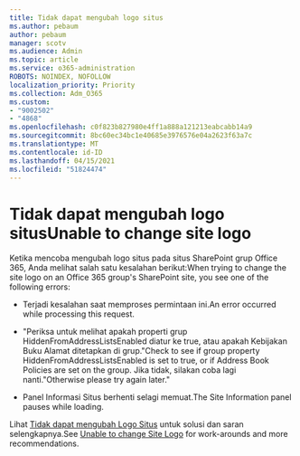 ```yaml
---
title: Tidak dapat mengubah logo situs
ms.author: pebaum
author: pebaum
manager: scotv
ms.audience: Admin
ms.topic: article
ms.service: o365-administration
ROBOTS: NOINDEX, NOFOLLOW
localization_priority: Priority
ms.collection: Adm_O365
ms.custom:
- "9002502"
- "4868"
ms.openlocfilehash: c0f823b827980e4ff1a888a121213eabcabb14a9
ms.sourcegitcommit: 8bc60ec34bc1e40685e3976576e04a2623f63a7c
ms.translationtype: MT
ms.contentlocale: id-ID
ms.lasthandoff: 04/15/2021
ms.locfileid: "51824474"
---
```

# <a name="unable-to-change-site-logo"></a><span data-ttu-id="8d989-102">Tidak dapat mengubah logo situs</span><span class="sxs-lookup"><span data-stu-id="8d989-102">Unable to change site logo</span></span>

<span data-ttu-id="8d989-103">Ketika mencoba mengubah logo situs pada situs SharePoint grup Office 365, Anda melihat salah satu kesalahan berikut:</span><span class="sxs-lookup"><span data-stu-id="8d989-103">When trying to change the site logo on an Office 365 group's SharePoint site, you see one of the following errors:</span></span>

- <span data-ttu-id="8d989-104">Terjadi kesalahan saat memproses permintaan ini.</span><span class="sxs-lookup"><span data-stu-id="8d989-104">An error occurred while processing this request.</span></span>

- <span data-ttu-id="8d989-105">"Periksa untuk melihat apakah properti grup HiddenFromAddressListsEnabled diatur ke true, atau apakah Kebijakan Buku Alamat ditetapkan di grup.</span><span class="sxs-lookup"><span data-stu-id="8d989-105">"Check to see if group property HiddenFromAddressListsEnabled is set to true, or if Address Book Policies are set on the group.</span></span> <span data-ttu-id="8d989-106">Jika tidak, silakan coba lagi nanti."</span><span class="sxs-lookup"><span data-stu-id="8d989-106">Otherwise please try again later."</span></span>

- <span data-ttu-id="8d989-107">Panel Informasi Situs berhenti selagi memuat.</span><span class="sxs-lookup"><span data-stu-id="8d989-107">The Site Information panel pauses while loading.</span></span>

<span data-ttu-id="8d989-108">Lihat [Tidak dapat mengubah Logo Situs](https://docs.microsoft.com/sharepoint/troubleshoot/sites/error-when-changing-o365-site-logo) untuk solusi dan saran selengkapnya.</span><span class="sxs-lookup"><span data-stu-id="8d989-108">See [Unable to change Site Logo](https://docs.microsoft.com/sharepoint/troubleshoot/sites/error-when-changing-o365-site-logo) for work-arounds and more recommendations.</span></span>
